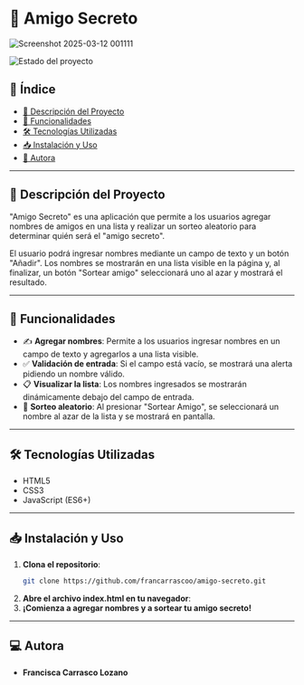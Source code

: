 # 🎁 Amigo Secreto

![Screenshot 2025-03-12 001111](https://github.com/user-attachments/assets/baac9e8d-0f00-48f8-a781-5e5a2112d826)

![Estado del proyecto](https://img.shields.io/badge/STATUS-COMPLETADO-blue)

## 📖 Índice

- [📜 Descripción del Proyecto](#-descripción-del-proyecto)
- [🚀 Funcionalidades](#-funcionalidades)
- [🛠️ Tecnologías Utilizadas](#-tecnologías-utilizadas)
- [📥 Instalación y Uso](#-instalación-y-uso)
- [🤝 Autora](#-contribuyentes)

---

## 📜 Descripción del Proyecto

"Amigo Secreto" es una aplicación que permite a los usuarios agregar nombres de amigos en una lista y realizar un sorteo aleatorio para determinar quién será el "amigo secreto". 

El usuario podrá ingresar nombres mediante un campo de texto y un botón "Añadir". Los nombres se mostrarán en una lista visible en la página y, al finalizar, un botón "Sortear amigo" seleccionará uno al azar y mostrará el resultado.

---

## 🚀 Funcionalidades

- ✍️ **Agregar nombres**: Permite a los usuarios ingresar nombres en un campo de texto y agregarlos a una lista visible.
- ✅ **Validación de entrada**: Si el campo está vacío, se mostrará una alerta pidiendo un nombre válido.
- 📋 **Visualizar la lista**: Los nombres ingresados se mostrarán dinámicamente debajo del campo de entrada.
- 🎲 **Sorteo aleatorio**: Al presionar "Sortear Amigo", se seleccionará un nombre al azar de la lista y se mostrará en pantalla.

---

## 🛠️ Tecnologías Utilizadas

- HTML5
- CSS3
- JavaScript (ES6+)

---

## 📥 Instalación y Uso

1. **Clona el repositorio**:
   ```sh
   git clone https://github.com/francarrascoo/amigo-secreto.git
2. **Abre el archivo index.html en tu navegador**:
3. **¡Comienza a agregar nombres y a sortear tu amigo secreto!**

---

## 💻 Autora
- **Francisca Carrasco Lozano**
